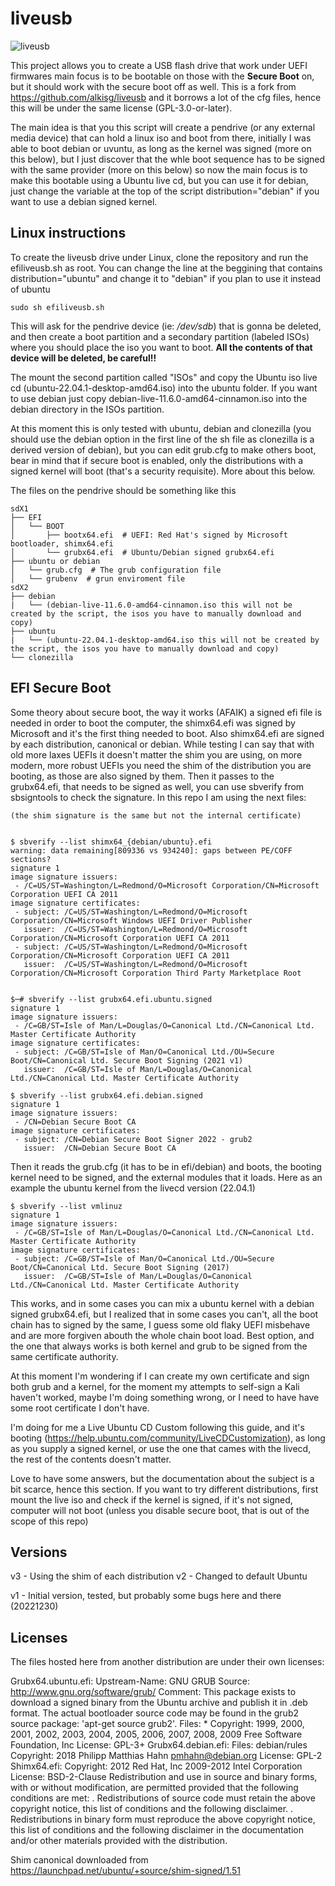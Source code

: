 # liveusb

![liveusb](https://github.com/kabutor/liveusb/raw/main/liveusb.png)

This project allows you to create a USB flash drive that work under UEFI firmwares main focus is to be bootable on those with the **Secure Boot** on, but it should work with the secure boot off as well. 
This is a fork from https://github.com/alkisg/liveusb and it borrows a lot of the cfg files, hence this will be under the same license (GPL-3.0-or-later).
 
The main idea is that you this script will create a pendrive (or any external media device) that can hold a linux iso and boot from there, initially I was able to boot debian or uvuntu, as long as the kernel was signed (more on this below), but I just discover that the whle boot sequence has to be signed with the same provider (more on this below) so now the main focus is to make this bootable using a Ubuntu live cd, but you can use it for debian, just change the variable at the top of the script distribution="debian" if you want to use a debian signed kernel.

## Linux instructions

To create the liveusb drive under Linux, clone the repository and run the efiliveusb.sh as root. You can change the line at the beggining that contains distribution="ubuntu" and change it to "debian" if you plan to use it instead of ubuntu

```shell
sudo sh efiliveusb.sh
```

This will ask for the pendrive device (ie: */dev/sdb*) that is gonna be deleted, and then create a boot partition and a secondary partition (labeled ISOs) where you should place the iso you want to boot. 
**All the contents of that device will be deleted, be careful!!**

The mount the second partition called "ISOs" and copy the Ubuntu iso live cd (ubuntu-22.04.1-desktop-amd64.iso) into the ubuntu folder. If you want to use debian just copy debian-live-11.6.0-amd64-cinnamon.iso into the debian directory in the ISOs partition.

At this moment this is only tested with ubuntu, debian and clonezilla (you should use the debian option in the first line of the sh file as clonezilla is a derived version of debian), but you can edit grub.cfg to make others boot, bear in mind that if secure boot is enabled, only the distributions with a signed kernel will boot (that's a security requisite). More about this below.

The files on the pendrive should be something like this

```
sdX1
├── EFI
│   └── BOOT
│       ├── bootx64.efi  # UEFI: Red Hat's signed by Microsoft bootloader, shimx64.efi
│       └── grubx64.efi  # Ubuntu/Debian signed grubx64.efi
├── ubuntu or debian
│   └── grub.cfg  # The grub configuration file
│   └── grubenv  # grun enviroment file
sdX2
├── debian
|   └── (debian-live-11.6.0-amd64-cinnamon.iso this will not be created by the script, the isos you have to manually download and copy)
├── ubuntu
|   └── (ubuntu-22.04.1-desktop-amd64.iso this will not be created by the script, the isos you have to manually download and copy)
└── clonezilla

```
## EFI Secure Boot

Some theory about secure boot, the way it works (AFAIK) a signed efi file is needed in order to boot the computer, the shimx64.efi was signed by Microsoft and it's the first thing needed to boot. Also shimx64.efi are signed by each distribution, canonical or debian. While testing I can say that with old more laxes UEFIs it doesn't matter the shim you are using, on more modern, more robust UEFIs you need the shim of the distribution you are booting, as those are also signed by them.
Then it passes to the grubx64.efi, that needs to be signed as well, you can use sbverify from sbsigntools to check the signature.
In this repo I am using the next files:

```
(the shim signature is the same but not the internal certificate)


$ sbverify --list shimx64_{debian/ubuntu}.efi 
warning: data remaining[809336 vs 934240]: gaps between PE/COFF sections?
signature 1
image signature issuers:
 - /C=US/ST=Washington/L=Redmond/O=Microsoft Corporation/CN=Microsoft Corporation UEFI CA 2011
image signature certificates:
 - subject: /C=US/ST=Washington/L=Redmond/O=Microsoft Corporation/CN=Microsoft Windows UEFI Driver Publisher
   issuer:  /C=US/ST=Washington/L=Redmond/O=Microsoft Corporation/CN=Microsoft Corporation UEFI CA 2011
 - subject: /C=US/ST=Washington/L=Redmond/O=Microsoft Corporation/CN=Microsoft Corporation UEFI CA 2011
   issuer:  /C=US/ST=Washington/L=Redmond/O=Microsoft Corporation/CN=Microsoft Corporation Third Party Marketplace Root
  
   
$─# sbverify --list grubx64.efi.ubuntu.signed 
signature 1
image signature issuers:
 - /C=GB/ST=Isle of Man/L=Douglas/O=Canonical Ltd./CN=Canonical Ltd. Master Certificate Authority
image signature certificates:
 - subject: /C=GB/ST=Isle of Man/O=Canonical Ltd./OU=Secure Boot/CN=Canonical Ltd. Secure Boot Signing (2021 v1)
   issuer:  /C=GB/ST=Isle of Man/L=Douglas/O=Canonical Ltd./CN=Canonical Ltd. Master Certificate Authority

$ sbverify --list grubx64.efi.debian.signed
signature 1
image signature issuers:
 - /CN=Debian Secure Boot CA
image signature certificates:
 - subject: /CN=Debian Secure Boot Signer 2022 - grub2
   issuer:  /CN=Debian Secure Boot CA

```

Then it reads the grub.cfg (it has to be in efi/debian) and boots, the booting kernel need to be signed, and the external modules that it loads. Here as an example the ubuntu kernel from the livecd version (22.04.1)
```
$ sbverify --list vmlinuz 
signature 1
image signature issuers:
 - /C=GB/ST=Isle of Man/L=Douglas/O=Canonical Ltd./CN=Canonical Ltd. Master Certificate Authority
image signature certificates:
 - subject: /C=GB/ST=Isle of Man/O=Canonical Ltd./OU=Secure Boot/CN=Canonical Ltd. Secure Boot Signing (2017)
   issuer:  /C=GB/ST=Isle of Man/L=Douglas/O=Canonical Ltd./CN=Canonical Ltd. Master Certificate Authority
```

This works, and in some cases you can mix a ubuntu kernel with a debian signed grubx64.efi, but I realized that in some cases you can't, all the boot chain has to signed by the same, I guess some old flaky UEFI misbehave and are more forgiven abouth the whole chain boot load. Best option, and the one that always works is both kernel and grub to be signed from the same certificate authority. 

At this moment I'm wondering if I can create my own certificate and sign both grub and a kernel, for the moment my attempts to self-sign a Kali haven't worked, maybe I'm doing something wrong, or I need to have have some root certificate I don't have.

I'm doing for me a Live Ubuntu CD Custom following this guide, and it's booting (https://help.ubuntu.com/community/LiveCDCustomization), as long as you supply a signed kernel, or use the one that cames with the livecd, the rest of the contents doesn't matter.

Love to have some answers, but the documentation about the subject is a bit scarce, hence this section. If you want to try different distributions, first mount the live iso and check if the kernel is signed, if it's not signed, computer will not boot (unless you disable secure boot, that is out of the scope of this repo)


## Versions
v3 - Using the shim of each distribution
v2 - Changed to default Ubuntu

v1 - Initial version, tested, but probably some bugs here and there (20221230)

## Licenses

The files hosted here from another distribution are under their own licenses:


Grubx64.ubuntu.efi:
Upstream-Name: GNU GRUB
Source: http://www.gnu.org/software/grub/
Comment:
 This package exists to download a signed binary from the Ubuntu archive and
 publish it in .deb format.  The actual bootloader source code may be found
 in the grub2 source package: 'apt-get source grub2'.
Files: *
Copyright: 1999, 2000, 2001, 2002, 2003, 2004, 2005, 2006, 2007, 2008, 2009  Free Software Foundation, Inc
License: GPL-3+
Grubx64.debian.efi:
Files: debian/rules
Copyright: 2018 Philipp Matthias Hahn <pmhahn@debian.org>
License: GPL-2
Shimx64.efi:
Copyright: 2012 Red Hat, Inc
        2009-2012 Intel Corporation
License: BSD-2-Clause
 Redistribution and use in source and binary forms, with or without
 modification, are permitted provided that the following conditions
 are met:
 .
 Redistributions of source code must retain the above copyright
 notice, this list of conditions and the following disclaimer.
 .
 Redistributions in binary form must reproduce the above copyright
 notice, this list of conditions and the following disclaimer in the
 documentation and/or other materials provided with the
 distribution.

Shim canonical downloaded from https://launchpad.net/ubuntu/+source/shim-signed/1.51
